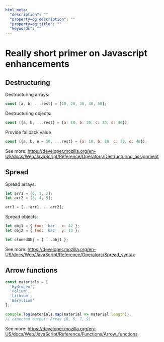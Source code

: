 ```yaml
---
html_meta:
  "description": ""
  "property=og:description": ""
  "property=og:title": ""
  "keywords": ""
---
```


# Really short primer on Javascript enhancements

## Destructuring

Destructuring arrays:

```jsx
const [a, b, ...rest] = [10, 20, 30, 40, 50];
```

Destructuring objects:

```jsx
const ({a, b, ...rest} = {a: 10, b: 20, c: 30, d: 40});
```

Provide fallback value

```jsx
const ({a, b, e = 50, ...rest} = {a: 10, b: 20, c: 30, d: 40});
```

See more:
<https://developer.mozilla.org/en-US/docs/Web/JavaScript/Reference/Operators/Destructuring_assignment>

## Spread

Spread arrays:

```jsx
let arr1 = [0, 1, 2];
let arr2 = [3, 4, 5];

arr1 = [...arr1, ...arr2];
```

Spread objects:

```jsx
let obj1 = { foo: 'bar', x: 42 };
let obj2 = { foo: 'baz', y: 13 };

let clonedObj = { ...obj1 };
```

See more:
<https://developer.mozilla.org/en-US/docs/Web/JavaScript/Reference/Operators/Spread_syntax>

## Arrow functions

```jsx
const materials = [
  'Hydrogen',
  'Helium',
  'Lithium',
  'Beryllium'
];

console.log(materials.map(material => material.length));
// expected output: Array [8, 6, 7, 9]
```

See more: <https://developer.mozilla.org/en-US/docs/Web/JavaScript/Reference/Functions/Arrow_functions>
